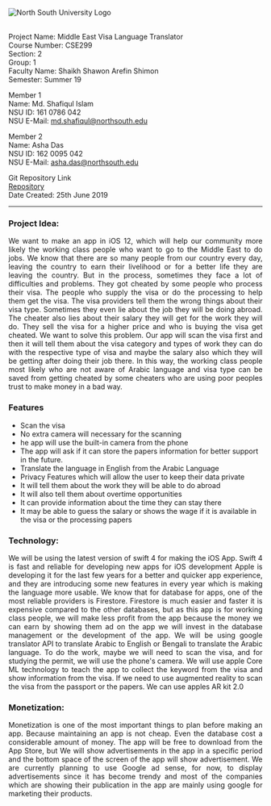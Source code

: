 ![North South University Logo](http://old.unb.com.bd/media/imgAll/August2017/BG/NSU-Logo-201709100837.JPG)

</br>
Project Name: Middle East Visa Language Translator </br>
Course Number: CSE299 </br>
Section: 2</br>
Group: 1</br>
Faculty Name: Shaikh Shawon Arefin Shimon</br>
Semester: Summer 19</br>

Member 1</br>
Name: Md. Shafiqul Islam</br>
NSU ID: 161 0786 042</br>
NSU E-Mail: md.shafiqul@northsouth.edu</br>

Member 2</br>
Name: Asha Das</br>
NSU ID: 162 0095 042 </br>
NSU E-Mail: asha.das@northsouth.edu</br>

Git Repository Link</br>
[Repository](https://github.com/ilmoislamnsu/SU19CSE299S02G01NSU)</br>
Date Created: 25th June 2019</br>


----

### Project Idea:
<p align="justify">
We want to make an app in iOS 12, which will help our community more likely the working class people who want to go to the Middle East to do jobs. We know that there are so many people from our country every day, leaving the country to earn their livelihood or for a better life they are leaving the country. But in the process, sometimes they face a lot of difficulties and problems. They got cheated by some people who process their visa. The people who supply the visa or do the processing to help them get the visa. The visa providers tell them the wrong things about their visa type. Sometimes they even lie about the job they will be doing abroad. The cheater also lies about their salary they will get for the work they will do. They sell the visa for a higher price and who is buying the visa get cheated. We want to solve this problem. Our app will scan the visa first and then it will tell them about the visa category and types of work they can do with the respective type of visa and maybe the salary also which they will be getting after doing their job there. In this way, the working class people most likely who are not aware of Arabic language and visa type can be saved from getting cheated by some cheaters who are using poor peoples trust to make money in a bad way.

### Features
- Scan the visa 
- No extra camera will necessary for the scanning
- he app will use the built-in camera from the phone
- The app will ask if it can store the papers information for better support in the future.
- Translate the language in English from the Arabic Language
- Privacy Features which will allow the user to keep their data private
-  It will tell them about the work they will be able to do abroad
- It will also tell them about overtime opportunities 
- It can provide information about the time they can stay there
- It may be able to guess the salary or shows the wage if it is available in the visa or the processing papers

### Technology:
<p align="justify">
We will be using the latest version of swift 4 for making the iOS App. Swift 4 is fast and reliable for developing new apps for iOS development Apple is developing it for the last few years for a better and quicker app experience, and they are introducing some new features in every year which is making the language more usable. We know that for database for apps, one of the most reliable providers is Firestore. Firestore is much easier and faster it is expensive compared to the other databases, but as this app is for working class people, we will make less profit from the app because the money we can earn by showing them ad on the app we will invest in the database management or the development of the app. We will be using google translator API to translate Arabic to English or Bengali to translate the Arabic language.
To do the work, maybe we will need to scan the visa, and for studying the permit, we will use the phone's camera.
We will use apple Core ML technology to teach the app to collect the keyword from the visa and show information from the visa.
If we need to use augmented reality to scan the visa from the passport or the papers. We can use apples AR kit 2.0
  
### Monetization:
<p align="justify">
Monetization is one of the most important things to plan before making an app. Because maintaining an app is not cheap. Even the database cost a considerable amount of money. The app will be free to download from the App Store, but We will show advertisements in the app in a specific period and the bottom space of the screen of the app will show advertisement. We are currently planning to use Google ad sense, for now, to display advertisements since it has become trendy and most of the companies which are showing their publication in the app are mainly using google for marketing their products.
